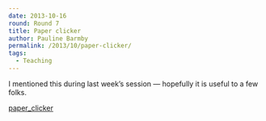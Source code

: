```yaml
---
date: 2013-10-16
round: Round 7
title: Paper clicker
author: Pauline Barmby
permalink: /2013/10/paper-clicker/
tags:
  - Teaching
---
```

I mentioned this during last week&#8217;s session &#8212; hopefully it is useful to a few folks.

[paper_clicker][1]

 [1]: /uploads/2013/10/paper_clicker.pdf
